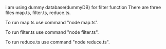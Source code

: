 i am using dummy database(dummyDB) for filter function
There are three files map.ts, filter.ts, reduce.ts.

To run map.ts use command "node map.ts".

To run filter.ts use command "node filter.ts".

To run reduce.ts use command "node reduce.ts".
